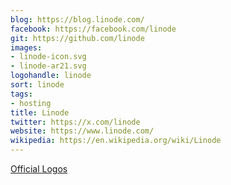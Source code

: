```yaml
---
blog: https://blog.linode.com/
facebook: https://facebook.com/linode
git: https://github.com/linode
images:
- linode-icon.svg
- linode-ar21.svg
logohandle: linode
sort: linode
tags:
- hosting
title: Linode
twitter: https://x.com/linode
website: https://www.linode.com/
wikipedia: https://en.wikipedia.org/wiki/Linode
---
```


[Official Logos](https://www.linode.com/logos)
